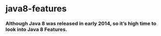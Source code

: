 # java8-features

### Although Java 8 was released in early 2014, so it’s high time to look into Java 8 Features.
